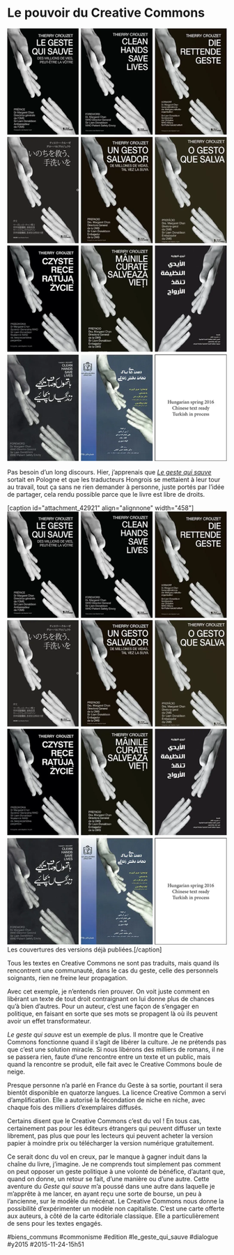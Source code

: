 # Le pouvoir du Creative Commons

![](_i/planche-small.webp)

Pas besoin d’un long discours. Hier, j’apprenais que *[Le geste qui sauve](../../page/le-geste-qui-sauve)* sortait en Pologne et que les traducteurs Hongrois se mettaient à leur tour au travail, tout ça sans ne rien demander à personne, juste portés par l’idée de partager, cela rendu possible parce que le livre est libre de droits.

[caption id="attachment\_42921" align="alignnone" width="458"]![Les couvertures des versions déjà publiées.](_i/planche-small.webp) Les couvertures des versions déjà publiées.[/caption]

Tous les textes en Creative Commons ne sont pas traduits, mais quand ils rencontrent une communauté, dans le cas du geste, celle des personnels soignants, rien ne freine leur propagation.

Avec cet exemple, je n’entends rien prouver. On voit juste comment en libérant un texte de tout droit contraignant on lui donne plus de chances qu’à bien d’autres. Pour un auteur, c’est une façon de s’engager en politique, en faisant en sorte que ses mots se propagent là où ils peuvent avoir un effet transformateur.

*Le geste qui sauve* est un exemple de plus. Il montre que le Creative Commons fonctionne quand il s’agit de libérer la culture. Je ne prétends pas que c’est une solution miracle. Si nous libérons des milliers de romans, il ne se passera rien, faute d’une rencontre entre un texte et un public, mais quand la rencontre se produit, elle fait avec le Creative Commons boule de neige.

Presque personne n’a parlé en France du Geste à sa sortie, pourtant il sera bientôt disponible en quatorze langues. La licence Creative Common a servi d’amplification. Elle a autorisé la fécondation de niche en niche, avec chaque fois des milliers d’exemplaires diffusés.

Certains disent que le Creative Commons c’est du vol ! En tous cas, certainement pas pour les éditeurs étrangers qui peuvent diffuser un texte librement, pas plus que pour les lecteurs qui peuvent acheter la version papier à moindre prix ou télécharger la version numérique gratuitement.

Ce serait donc du vol en creux, par le manque à gagner induit dans la chaîne du livre, j’imagine. Je ne comprends tout simplement pas comment on peut opposer un geste politique à une volonté de bénéfice, d’autant que, quand on donne, un retour se fait, d’une manière ou d’une autre. Cette aventure du *Geste qui sauve* m’a poussé dans une autre dans laquelle je m’apprête à me lancer, en ayant reçu une sorte de bourse, un peu à l’ancienne, sur le modèle du mécénat. Le Creative Commons nous donne la possibilité d’expérimenter un modèle non capitaliste. C’est une carte offerte aux auteurs, à côté de la carte éditoriale classique. Elle a particulièrement de sens pour les textes engagés.



#biens_communs #commonisme #edition #le_geste_qui_sauve #dialogue #y2015 #2015-11-24-15h51
